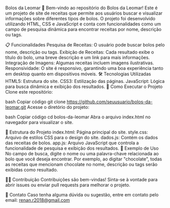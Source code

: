 Bolos da Leomar 🍰
Bem-vindo ao repositório do Bolos da Leomar! Este é um projeto de site de receitas que permite aos usuários buscar e visualizar informações sobre diferentes tipos de bolos. O projeto foi desenvolvido utilizando HTML, CSS e JavaScript e conta com funcionalidades como um campo de pesquisa dinâmica para encontrar receitas por nome, descrição ou tags.

📋 Funcionalidades
Pesquisa de Receitas: O usuário pode buscar bolos pelo nome, descrição ou tags.
Exibição de Receitas: Cada resultado exibe o título do bolo, uma breve descrição e um link para mais informações.
Integração de Imagens: Algumas receitas incluem imagens ilustrativas.
Responsividade: O site é responsivo, garantindo uma boa experiência tanto em desktop quanto em dispositivos móveis.
🛠️ Tecnologias Utilizadas
HTML5: Estrutura do site.
CSS3: Estilização das páginas.
JavaScript: Lógica para busca dinâmica e exibição dos resultados.
🚀 Como Executar o Projeto
Clone este repositório:

bash
Copiar código
git clone https://github.com/seuusuario/bolos-da-leomar.git
Acesse o diretório do projeto:

bash
Copiar código
cd bolos-da-leomar
Abra o arquivo index.html no navegador para visualizar o site.

📝 Estrutura do Projeto
index.html: Página principal do site.
style.css: Arquivo de estilos CSS para o design do site.
dados.js: Contém os dados das receitas de bolos.
app.js: Arquivo JavaScript que controla a funcionalidade de pesquisa e exibição dos resultados.
🌟 Exemplo de Uso
No campo de busca, digite o nome ou uma palavra-chave relacionada ao bolo que você deseja encontrar. Por exemplo, ao digitar "chocolate", todas as receitas que mencionam chocolate no nome, descrição ou tags serão exibidas como resultado.

👨‍💻 Contribuição
Contribuições são bem-vindas! Sinta-se à vontade para abrir issues ou enviar pull requests para melhorar o projeto.

📧 Contato
Caso tenha alguma dúvida ou sugestão, entre em contato pelo email: renan.r2018@gmail.com
